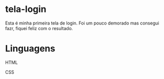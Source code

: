 # tela-login

Esta é minha primeira tela de login. Foi um pouco demorado mas consegui fazr, fiquei feliz com o resultado.

# Linguagens

HTML


CSS
